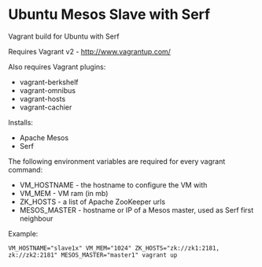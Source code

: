Ubuntu Mesos Slave with Serf
============================

Vagrant build for Ubuntu with Serf

Requires Vagrant v2 - http://www.vagrantup.com/

Also requires Vagrant plugins:
  - vagrant-berkshelf
  - vagrant-omnibus
  - vagrant-hosts
  - vagrant-cachier

Installs:
  - Apache Mesos
  - Serf

The following environment variables are required for every vagrant command:

  - VM_HOSTNAME - the hostname to configure the VM with
  - VM_MEM - VM ram (in mb)
  - ZK_HOSTS - a list of Apache ZooKeeper urls
  - MESOS_MASTER - hostname or IP of a Mesos master, used as Serf first neighbour

Example:

    VM_HOSTNAME="slave1x" VM_MEM="1024" ZK_HOSTS="zk://zk1:2181, zk://zk2:2181" MESOS_MASTER="master1" vagrant up